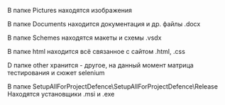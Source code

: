 В папке Pictures находятся изображения

В папке Documents находится документация и др. файлы .docx

В папке Schemes находятся макеты и схемы .vsdx

В папке html находится всё связанное с сайтом .html, .css

D папке other хранится - другое, на данный момент матрица тестирования и сюжет selenium

В папке SetupAllForProjectDefence\SetupAllForProjectDefence\Release Находятся установщики .msi и .exe
